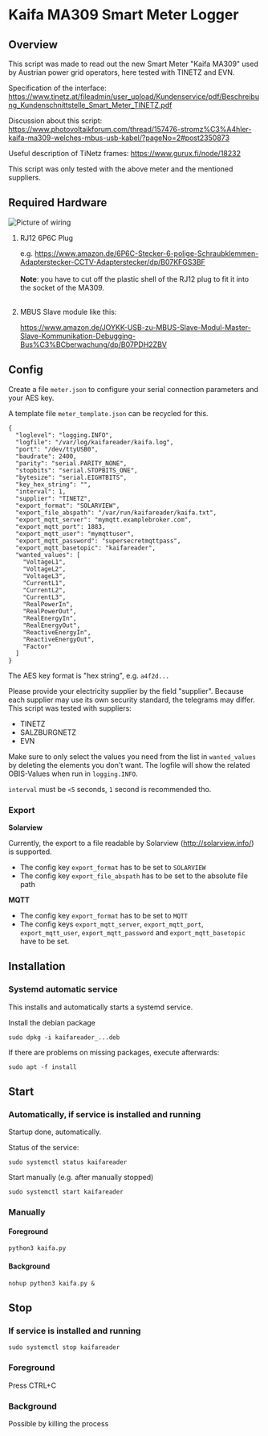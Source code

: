 # Kaifa MA309 Smart Meter Logger

## Overview

This script was made to read out the new Smart Meter "Kaifa MA309"
used by Austrian power grid operators, here tested with TINETZ and EVN.

Specification of the interface:
https://www.tinetz.at/fileadmin/user_upload/Kundenservice/pdf/Beschreibung_Kundenschnittstelle_Smart_Meter_TINETZ.pdf

Discussion about this script:
https://www.photovoltaikforum.com/thread/157476-stromz%C3%A4hler-kaifa-ma309-welches-mbus-usb-kabel/?pageNo=2#post2350873

Useful description of TiNetz frames:
https://www.gurux.fi/node/18232

This script was only tested with the above meter and the mentioned suppliers.

## Required Hardware

![Picture of wiring](img/connection.png)

1. RJ12 6P6C Plug

    e.g. https://www.amazon.de/6P6C-Stecker-6-polige-Schraubklemmen-Adapterstecker-CCTV-Adapterstecker/dp/B07KFGS3BF
<br><br>
    **Note**: you have to cut off the plastic shell of the RJ12 plug to fit it into the socket of the MA309.
<br><br>
2. MBUS Slave module like this:

    https://www.amazon.de/JOYKK-USB-zu-MBUS-Slave-Modul-Master-Slave-Kommunikation-Debugging-Bus%C3%BCberwachung/dp/B07PDH2ZBV

## Config

Create a file `meter.json` to configure your serial connection 
parameters and your AES key.

A template file `meter_template.json` can be recycled for this.

```
{
  "loglevel": "logging.INFO",
  "logfile": "/var/log/kaifareader/kaifa.log",
  "port": "/dev/ttyUSB0",
  "baudrate": 2400,
  "parity": "serial.PARITY_NONE",
  "stopbits": "serial.STOPBITS_ONE",
  "bytesize": "serial.EIGHTBITS",
  "key_hex_string": "",
  "interval": 1,
  "supplier": "TINETZ",
  "export_format": "SOLARVIEW",
  "export_file_abspath": "/var/run/kaifareader/kaifa.txt",
  "export_mqtt_server": "mymqtt.examplebroker.com",
  "export_mqtt_port": 1883,
  "export_mqtt_user": "mymqttuser",
  "export_mqtt_password": "supersecretmqttpass",
  "export_mqtt_basetopic": "kaifareader",
  "wanted_values": [
    "VoltageL1",
    "VoltageL2",
    "VoltageL3",
    "CurrentL1",
    "CurrentL2",
    "CurrentL3",
    "RealPowerIn",
    "RealPowerOut",
    "RealEnergyIn",
    "RealEnergyOut",
    "ReactiveEnergyIn",
    "ReactiveEnergyOut",
    "Factor"
  ]
}
```

The AES key format is "hex string", e.g. `a4f2d...`

Please provide your electricity supplier by the field "supplier". Because each supplier may use its own security standard, 
the telegrams may differ. This script was tested with suppliers:
- TINETZ
- SALZBURGNETZ
- EVN

Make sure to only select the values you need from the list in `wanted_values` by deleting the elements you don't want. 
The logfile will show the related OBIS-Values when run in `logging.INFO`.

`interval` must be `<5` seconds, `1` second is recommended tho.


### Export

**Solarview**

Currently, the export to a file readable by Solarview (http://solarview.info/)
is supported.

- The config key `export_format` has to be set to `SOLARVIEW`
- The config key `export_file_abspath` has to be set to the absolute file path

**MQTT**

- The config key `export_format` has to be set to `MQTT`
- The config keys `export_mqtt_server`, `export_mqtt_port`,
  `export_mqtt_user`, `export_mqtt_password` and `export_mqtt_basetopic`
  have to be set.

## Installation

### Systemd automatic service

This installs and automatically starts a systemd service.

Install the debian package 

`sudo dpkg -i kaifareader_...deb`

If there are problems on missing packages, execute afterwards:

`sudo apt -f install`

## Start

### Automatically, if service is installed and running

Startup done, automatically.

Status of the service:

`sudo systemctl status kaifareader`

Start manually (e.g. after manually stopped)

`sudo systemctl start kaifareader`

### Manually

#### Foreground

`python3 kaifa.py`

#### Background

`nohup python3 kaifa.py &`

## Stop

### If service is installed and running

`sudo systemctl stop kaifareader`

### Foreground

Press CTRL+C

### Background

Possible by killing the process

